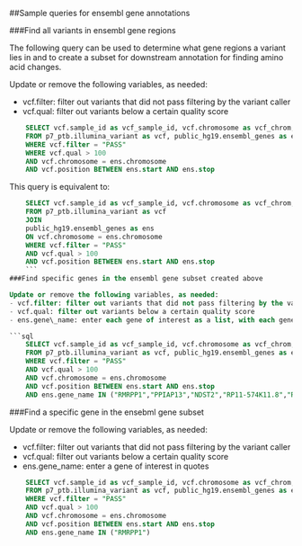 ##Sample queries for ensembl gene annotations

###Find all variants in ensembl gene regions

The following query can be used to determine what gene regions a variant
lies in and to create a subset for downstream annotation for finding
amino acid changes.

Update or remove the following variables, as needed:  
- vcf.filter: filter out variants that did not pass filtering by the variant caller  
- vcf.qual: filter out variants below a certain quality score

```sql
    SELECT vcf.sample_id as vcf_sample_id, vcf.chromosome as vcf_chrom, vcf.position as vcf_pos,vcf.ref as vcf_ref, vcf.alt as vcf_alt, vcf.id as vcf_rsID, ens.start as ensembl_start, ens.stop as ensembl_end, ens.feature, ens.gene_name as ensembl_gene_name, ens.gene_id as ensembl_geneid, ens.gene_biotype as ensembl_gene_biotype, ens.transcript_name as ensembl_tx_name,ens.transcript_id as ensembl_trans_id, ens.exon_id as ensembl_exonid, ens.strand as ensembl_strand
    FROM p7_ptb.illumina_variant as vcf, public_hg19.ensembl_genes as ens  
    WHERE vcf.filter = "PASS" 
    WHERE vcf.qual > 100
    AND vcf.chromosome = ens.chromosome  
    AND vcf.position BETWEEN ens.start AND ens.stop  
```

This query is equivalent to:
```sql
    SELECT vcf.sample_id as vcf_sample_id, vcf.chromosome as vcf_chrom, vcf.position as vcf_pos,vcf.ref as vcf_ref, vcf.alt as vcf_alt, vcf.id as vcf_rsID, ens.start as ensembl_start, ens.stop as ensembl_end, ens.feature, ens.gene_name as ensembl_gene_name, ens.gene_id as ensembl_geneid, ens.gene_biotype as ensembl_gene_biotype, ens.transcript_name as ensembl_tx_name,ens.transcript_id as ensembl_trans_id, ens.exon_id as ensembl_exonid, ens.strand as ensembl_strand
    FROM p7_ptb.illumina_variant as vcf
    JOIN
    public_hg19.ensembl_genes as ens 
    ON vcf.chromosome = ens.chromosome  
    WHERE vcf.filter = "PASS"
    AND vcf.qual > 100
    AND vcf.position BETWEEN ens.start AND ens.stop 
    ```
###Find specific genes in the ensembl gene subset created above

Update or remove the following variables, as needed:  
- vcf.filter: filter out variants that did not pass filtering by the variant caller  
- vcf.qual: filter out variants below a certain quality score  
- ens.gene\_name: enter each gene of interest as a list, with each gene in quotes, comma-separated

```sql
    SELECT vcf.sample_id as vcf_sample_id, vcf.chromosome as vcf_chrom, vcf.position as vcf_pos,vcf.ref as vcf_ref, vcf.alt as vcf_alt, vcf.id as vcf_rsID, ens.start as ensembl_start, ens.stop as ensembl_end, ens.feature, ens.gene_name as ensembl_gene_name, ens.gene_id as ensembl_geneid, ens.gene_biotype as ensembl_gene_biotype, ens.transcript_name as ensembl_tx_name,ens.transcript_id as ensembl_trans_id, ens.exon_id as ensembl_exonid, ens.strand as ensembl_strand
    FROM p7_ptb.illumina_variant as vcf, public_hg19.ensembl_genes as ens  
    WHERE vcf.filter = "PASS"  
    AND vcf.qual > 100
    AND vcf.chromosome = ens.chromosome  
    AND vcf.position BETWEEN ens.start AND ens.stop 
    AND ens.gene_name IN ("RMRPP1","PPIAP13","NDST2","RP11-574K11.8","RPL39P25")
```

###Find a specific gene in the ensebml gene subset

Update or remove the following variables, as needed:  
- vcf.filter: filter out variants that did not pass filtering by the variant caller  
- vcf.qual: filter out variants below a certain quality score  
- ens.gene\_name: enter a gene of interest in quotes

```sql
    SELECT vcf.sample_id as vcf_sample_id, vcf.chromosome as vcf_chrom, vcf.position as vcf_pos,vcf.ref as vcf_ref, vcf.alt as vcf_alt, vcf.id as vcf_rsID, ens.start as ensembl_start, ens.stop as ensembl_end, ens.feature, ens.gene_name as ensembl_gene_name, ens.gene_id as ensembl_geneid, ens.gene_biotype as ensembl_gene_biotype, ens.transcript_name as ensembl_tx_name,ens.transcript_id as ensembl_trans_id, ens.exon_id as ensembl_exonid, ens.strand as ensembl_strand
    FROM p7_ptb.illumina_variant as vcf, public_hg19.ensembl_genes as ens  
    WHERE vcf.filter = "PASS"  
    AND vcf.qual > 100
    AND vcf.chromosome = ens.chromosome  
    AND vcf.position BETWEEN ens.start AND ens.stop 
    AND ens.gene_name IN ("RMRPP1")
```
